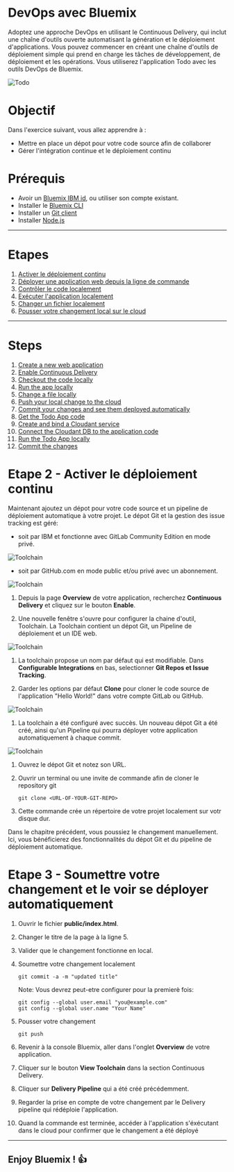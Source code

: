 # DevOps avec Bluemix

<!-- page_number: true -->
<!-- $size: 16:9 -->
<!-- prerender: true -->
<!-- footer: OPEN GROUPE - Formation Bluemix - JUIN 2017 -->

Adoptez une approche DevOps en utilisant le Continuous Delivery, qui inclut une chaîne d'outils ouverte automatisant la génération et le déploiement d'applications. Vous pouvez commencer en créant une chaîne d'outils de déploiement simple qui prend en charge les tâches de développement, de déploiement et les opérations.
Vous utiliserez l'application Todo avec les outils DevOps de Bluemix.


![Todo](./images/screenshot.png)


# Objectif

Dans l'exercice suivant, vous allez apprendre à :

+ Mettre en place un dépot pour votre code source afin de collaborer
+ Gérer l'intégration continue et le déploiement continu

# Prérequis

+ Avoir un [Bluemix IBM id](https://bluemix.net), ou  utiliser son compte existant.
+ Installer le [Bluemix CLI](http://clis.ng.bluemix.net)
+ Installer un [Git client](https://git-scm.com/downloads)
+ Installer [Node.js](https://nodejs.org)


----

# Etapes


1. [Activer le déploiement continu](#etape-1---activer-le-deploiement-continu)
1. [Déployer une application web depuis la ligne de commande](#etape-2---deployer-une-application-web-depuis-la-ligne-de-commande)
1. [Contrôler le code localement](#etape-3---controler-le-code-localement)
1. [Exécuter l'application localement](#etape-4---executer-une-application-localement)
1. [Changer un  fichier localement](#etape-5---changer-un-fichier-localement)
1. [Pousser  votre changement  local sur le cloud](#etape-6---pousser-votre-changement-local-sur-le-cloud)
---


# Steps

1. [Create a new web application](#step-1---create-a-new-web-application)
1. [Enable Continuous Delivery](#step-2---enable-continuous-delivery)
1. [Checkout the code locally](#step-3---checkout-the-code-locally)
1. [Run the app locally](#step-4---run-the-app-locally)
1. [Change a file locally](#step-5---change-a-file-locally)
1. [Push your local change to the cloud](#step-6---push-your-local-change-to-the-cloud)
1. [Commit your changes and see them deployed automatically](#step-7---commit-your-changes-and-see-them-deployed-automatically)
1. [Get the Todo App code](#step-8---get-the-todo-app-code)
1. [Create and bind a Cloudant service](#step-9---create-and-bind-a-cloudant-service)
1. [Connect the Cloudant DB to the application code](#step-10---connect-the-cloudant-db-to-the-application-code)
1. [Run the Todo App locally](#step-11---run-the-todo-app-locally)
1. [Commit the changes](#step-12---commit-the-changes)


# Etape 2 - Activer le déploiement continu

Maintenant ajoutez un dépot pour votre code source et un pipeline de déploiement automatique à votre projet. Le dépot Git et la gestion des issue tracking est géré:
  + soit par IBM et fonctionne avec GitLab Community Edition en mode privé.

![Toolchain](./images/toolchain-gitlab.png)


  + soit par GitHub.com en mode public et/ou privé avec un abonnement.

![Toolchain](./images/toolchain-github.png)



1. Depuis la page **Overview** de votre application, recherchez **Continuous Delivery** et cliquez sur le bouton **Enable**.



1. Une nouvelle fenêtre s'ouvre pour configurer la chaine d'outil, Toolchain.
La Toolchain contient un dépot Git, un Pipeline de déploiement et un IDE web.

![Toolchain](./images/devops-enable.png)

1. La toolchain propose un nom par défaut qui est modifiable. Dans **Configurable Integrations** en bas, selectionner **Git Repos et Issue Tracking**.

1. Garder les options par défaut **Clone** pour cloner le code source de l'application
 "Hello World!" dans votre compte GitLab ou GitHub.

![Toolchain](./images/devops-enabled.png)


1. La toolchain a été configuré avec succès. Un nouveau dépot Git a été créé, ainsi qu'un Pipeline qui pourra déployer votre application automatiquement à chaque commit.

![Toolchain](./images/devops-created.png)


1. Ouvrez le dépot Git et notez son URL.


1. Ouvrir un terminal ou une invite de commande afin de cloner le repository git

    ```
    git clone <URL-OF-YOUR-GIT-REPO>
    ```

1. Cette commande crée un répertoire de votre projet localement sur votr disque dur.


Dans le chapitre précédent, vous poussiez le changement manuellement. Ici, vous bénéficierez des fonctionnalités du dépot Git et du pipeline de déploiement automatique.

# Etape 3 - Soumettre votre changement et le voir se déployer automatiquement

1. Ouvrir le fichier **public/index.html**.

1. Changer le titre de la page à la ligne 5.

1. Valider que le changement fonctionne en local.

1. Soumettre votre changement localement
    ```
    git commit -a -m "updated title"
    ```

    Note: Vous devrez peut-etre configurer pour la premierè fois:
    ```
    git config --global user.email "you@example.com"
    git config --global user.name "Your Name"
    ```

1. Pousser votre changement
    ```
    git push
    ```

1. Revenir à la console Bluemix, aller dans l'onglet **Overview** de votre application.

1. Cliquer sur le bouton **View Toolchain** dans la section Continuous Delivery.

1. Cliquer sur **Delivery Pipeline** qui a été créé précédemment.

1. Regarder la prise en compte de votre changement par le Delivery pipeline  qui rédéploie l'application.

1. Quand la commande est terminée, accéder à l'application s'éxécutant dans le cloud pour confirmer que le changement a été déployé

---
## Enjoy Bluemix ! :+1:
